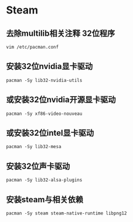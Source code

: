 # Steam

## 去除multilib相关注释 32位程序

```shell
vim /etc/pacman.conf
```

## 安装32位nvidia显卡驱动

```shell
pacman -Sy lib32-nvidia-utils 
```

## 或安装32位nvidia开源显卡驱动

```shell
pacman -Sy xf86-video-nouveau 
```

## 或安装32位intel显卡驱动

```shell
pacman -Sy lib32-mesa
```

## 安装32位声卡驱动
```shell
pacman -Sy lib32-alsa-plugins 
```

## 安装steam与相关依赖

```shell
pacman -Sy steam steam-native-runtime libpng12
```
